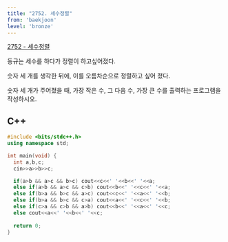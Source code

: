 ```yaml
---
title: "2752. 세수정렬"
from: 'baekjoon'
level: 'bronze'
---
```


[2752 - 세수정렬](https://www.acmicpc.net/problem/2752)

동규는 세수를 하다가 정렬이 하고싶어졌다.

숫자 세 개를 생각한 뒤에, 이를 오름차순으로 정렬하고 싶어 졌다.

숫자 세 개가 주어졌을 때, 가장 작은 수, 그 다음 수, 가장 큰 수를 출력하는 프로그램을 작성하시오.

## C++

```cpp
#include <bits/stdc++.h>
using namespace std;

int main(void) {
  int a,b,c;
  cin>>a>>b>>c;

  if(a>b && a>c && b>c) cout<<c<<' '<<b<<' '<<a;
  else if(a>b && a>c && c>b) cout<<b<<' '<<c<<' '<<a;
  else if(b>a && b>c && a>c) cout<<c<<' '<<a<<' '<<b;
  else if(b>a && b>c && c>a) cout<<a<<' '<<c<<' '<<b;
  else if(c>a && c>b && a>b) cout<<b<<' '<<a<<' '<<c;
  else cout<<a<<' '<<b<<' '<<c;
  
  return 0;
}
```